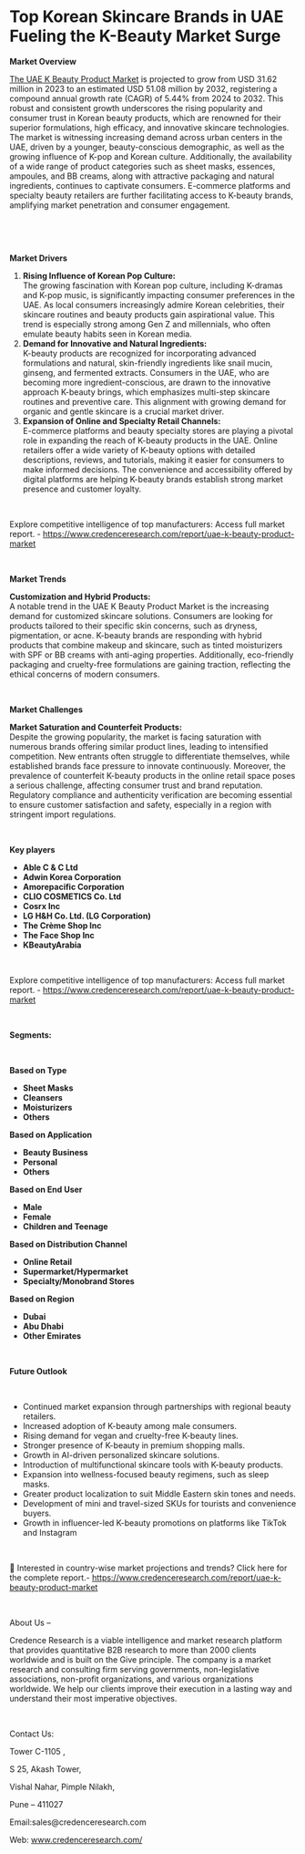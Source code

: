 # Top Korean Skincare Brands in UAE Fueling the K-Beauty Market Surge


<p><strong>Market Overview</strong></p>
<p><a href="https://www.credenceresearch.com/report/uae-k-beauty-product-market">The UAE K Beauty Product Market</a> is projected to grow from USD 31.62 million in 2023 to an estimated USD 51.08 million by 2032, registering a compound annual growth rate (CAGR) of 5.44% from 2024 to 2032. This robust and consistent growth underscores the rising popularity and consumer trust in Korean beauty products, which are renowned for their superior formulations, high efficacy, and innovative skincare technologies. The market is witnessing increasing demand across urban centers in the UAE, driven by a younger, beauty-conscious demographic, as well as the growing influence of K-pop and Korean culture. Additionally, the availability of a wide range of product categories such as sheet masks, essences, ampoules, and BB creams, along with attractive packaging and natural ingredients, continues to captivate consumers. E-commerce platforms and specialty beauty retailers are further facilitating access to K-beauty brands, amplifying market penetration and consumer engagement.</p>
<p><strong>&nbsp;</strong></p>
<p><strong>&nbsp;</strong></p>
<p><strong>Market Drivers</strong></p>
<ol>
<li><strong> Rising Influence of Korean Pop Culture:</strong><br data-start="1095" data-end="1098" /> The growing fascination with Korean pop culture, including K-dramas and K-pop music, is significantly impacting consumer preferences in the UAE. As local consumers increasingly admire Korean celebrities, their skincare routines and beauty products gain aspirational value. This trend is especially strong among Gen Z and millennials, who often emulate beauty habits seen in Korean media.</li>
<li data-start="1487" data-end="1987"><strong data-start="1487" data-end="1540"> Demand for Innovative and Natural Ingredients:</strong><br data-start="1540" data-end="1543" /> K-beauty products are recognized for incorporating advanced formulations and natural, skin-friendly ingredients like snail mucin, ginseng, and fermented extracts. Consumers in the UAE, who are becoming more ingredient-conscious, are drawn to the innovative approach K-beauty brings, which emphasizes multi-step skincare routines and preventive care. This alignment with growing demand for organic and gentle skincare is a crucial market driver.</li>
<li data-start="1989" data-end="2495"><strong data-start="1989" data-end="2046"> Expansion of Online and Specialty Retail Channels:</strong><br data-start="2046" data-end="2049" /> E-commerce platforms and beauty specialty stores are playing a pivotal role in expanding the reach of K-beauty products in the UAE. Online retailers offer a wide variety of K-beauty options with detailed descriptions, reviews, and tutorials, making it easier for consumers to make informed decisions. The convenience and accessibility offered by digital platforms are helping K-beauty brands establish strong market presence and customer loyalty.</li>
</ol>
<p><strong>&nbsp;</strong></p>
<p>Explore competitive intelligence of top manufacturers: Access full market report. - <a href="https://www.credenceresearch.com/report/uae-k-beauty-product-market">https://www.credenceresearch.com/report/uae-k-beauty-product-market</a></p>
<p><strong>&nbsp;</strong></p>
<p><strong>Market Trends</strong></p>
<p><strong>Customization and Hybrid Products:</strong><br data-start="2592" data-end="2595" /> A notable trend in the UAE K Beauty Product Market is the increasing demand for customized skincare solutions. Consumers are looking for products tailored to their specific skin concerns, such as dryness, pigmentation, or acne. K-beauty brands are responding with hybrid products that combine makeup and skincare, such as tinted moisturizers with SPF or BB creams with anti-aging properties. Additionally, eco-friendly packaging and cruelty-free formulations are gaining traction, reflecting the ethical concerns of modern consumers.</p>
<p><strong>&nbsp;</strong></p>
<p><strong>Market Challenges</strong></p>
<p><strong>Market Saturation and Counterfeit Products:</strong><br data-start="3193" data-end="3196" /> Despite the growing popularity, the market is facing saturation with numerous brands offering similar product lines, leading to intensified competition. New entrants often struggle to differentiate themselves, while established brands face pressure to innovate continuously. Moreover, the prevalence of counterfeit K-beauty products in the online retail space poses a serious challenge, affecting consumer trust and brand reputation. Regulatory compliance and authenticity verification are becoming essential to ensure customer satisfaction and safety, especially in a region with stringent import regulations.</p>
<p><strong>&nbsp;</strong></p>
<p><strong>Key players</strong></p>
<ul>
<li><strong>Able C &amp; C Ltd</strong></li>
<li><strong>Adwin Korea Corporation</strong></li>
<li><strong>Amorepacific Corporation</strong></li>
<li><strong>CLIO COSMETICS Co. Ltd</strong></li>
<li><strong>Cosrx Inc</strong></li>
<li><strong>LG H&amp;H Co. Ltd. (LG Corporation)</strong></li>
<li><strong>The Cr&egrave;me Shop Inc</strong></li>
<li><strong>The Face Shop Inc</strong></li>
<li><strong>KBeautyArabia</strong></li>
</ul>
<p><strong>&nbsp;</strong></p>
<p>Explore competitive intelligence of top manufacturers: Access full market report. - <a href="https://www.credenceresearch.com/report/uae-k-beauty-product-market">https://www.credenceresearch.com/report/uae-k-beauty-product-market</a></p>
<p><strong>&nbsp;</strong></p>
<p><strong>Segments:</strong></p>
<p><strong>&nbsp;</strong></p>
<p><strong>Based on Type</strong></p>
<ul>
<li><strong>Sheet Masks</strong></li>
<li><strong>Cleansers</strong></li>
<li><strong>Moisturizers</strong></li>
<li><strong>Others</strong></li>
</ul>
<p><strong>Based on Application</strong></p>
<ul>
<li><strong>Beauty Business</strong></li>
<li><strong>Personal</strong></li>
<li><strong>Others</strong></li>
</ul>
<p><strong>Based on End User</strong></p>
<ul>
<li><strong>Male</strong></li>
<li><strong>Female</strong></li>
<li><strong>Children and Teenage</strong></li>
</ul>
<p><strong>Based on Distribution Channel</strong></p>
<ul>
<li><strong>Online Retail</strong></li>
<li><strong>Supermarket/Hypermarket</strong></li>
<li><strong>Specialty/Monobrand Stores</strong></li>
</ul>
<p><strong>Based on Region</strong></p>
<ul>
<li><strong>Dubai</strong></li>
<li><strong>Abu Dhabi</strong></li>
<li><strong>Other Emirates</strong></li>
</ul>
<p><strong>&nbsp;</strong></p>
<p><strong>Future Outlook </strong></p>
<p><strong>&nbsp;</strong></p>
<ul>
<li>Continued market expansion through partnerships with regional beauty retailers.</li>
<li>Increased adoption of K-beauty among male consumers.</li>
<li>Rising demand for vegan and cruelty-free K-beauty lines.</li>
<li>Stronger presence of K-beauty in premium shopping malls.</li>
<li>Growth in AI-driven personalized skincare solutions.</li>
<li>Introduction of multifunctional skincare tools with K-beauty products.</li>
<li>Expansion into wellness-focused beauty regimens, such as sleep masks.</li>
<li>Greater product localization to suit Middle Eastern skin tones and needs.</li>
<li>Development of mini and travel-sized SKUs for tourists and convenience buyers.</li>
<li>Growth in influencer-led K-beauty promotions on platforms like TikTok and Instagram</li>
</ul>
<p><strong>&nbsp;</strong></p>
<p>📌 Interested in country-wise market projections and trends? Click here for the complete report.- <a href="https://www.credenceresearch.com/report/uae-k-beauty-product-market">https://www.credenceresearch.com/report/uae-k-beauty-product-market</a></p>
<p>&nbsp;</p>
<p>About Us &ndash;</p>
<p>Credence Research is a viable intelligence and market research platform that provides quantitative B2B research to more than 2000 clients worldwide and is built on the Give principle. The company is a market research and consulting firm serving governments, non-legislative associations, non-profit organizations, and various organizations worldwide. We help our clients improve their execution in a lasting way and understand their most imperative objectives.</p>
<p>&nbsp;</p>
<p>Contact Us:</p>
<p>Tower C-1105 ,</p>
<p>S 25, Akash Tower,</p>
<p>Vishal Nahar, Pimple Nilakh,</p>
<p>Pune &ndash; 411027</p>
<p>Email:sales@credenceresearch.com</p>
<p>Web: <a href="http://www.credenceresearch.com/">www.credenceresearch.com/</a></p>
